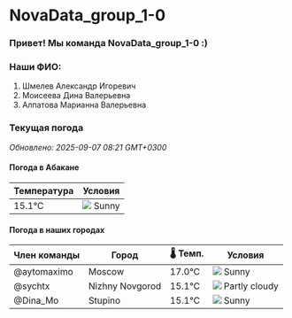 # NovaData_group_1-0
### Привет! Мы команда NovaData_group_1-0 :)

### Наши ФИО:
1. Шмелев Александр Игоревич
2. Моисеева Дина Валерьевна
3. Алпатова Марианна Валерьевна

### Текущая погода
<!-- WEATHER:START -->
_Обновлено: 2025-09-07 08:21 GMT+0300_

#### Погода в Абакане

| Температура | Условия |
|-------------|----------|
| 15.1°C     | ![](https://cdn.weatherapi.com/weather/64x64/day/113.png) Sunny |

#### Погода в наших городах

| Член команды  | Город               | 🌡️ Темп.  | Условия          |
|---------------|---------------------|-----------|--------------------|
| @aytomaximo    | Moscow              |   17.0°C | ![](https://cdn.weatherapi.com/weather/64x64/day/113.png) Sunny        |
| @sychtx        | Nizhny Novgorod     |   15.1°C | ![](https://cdn.weatherapi.com/weather/64x64/day/116.png) Partly cloudy |
| @Dina_Mo       | Stupino             |   15.1°C | ![](https://cdn.weatherapi.com/weather/64x64/day/113.png) Sunny        |

<!-- WEATHER:END -->
